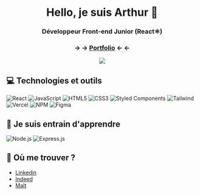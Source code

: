 <h1  align="center">Hello, je suis Arthur 👋</h1>

<h3 align="center">Développeur Front-end Junior (React⚛️)</h3>
<h3 align="center">-> -> <a href='https://arthuroberlin.fr/'>Portfolio</a> <- <-</h3>
<div align="center">
<img src="https://arthuroberlin.fr/github/react.png" />
</div>

## 💻 Technologies et outils

![React](https://img.shields.io/badge/react-%2320232a.svg?style=for-the-badge&logo=react&logoColor=%2361DAFB)
![JavaScript](https://img.shields.io/badge/javascript-%23323330.svg?style=for-the-badge&logo=javascript&logoColor=%23F7DF1E)
![HTML5](https://img.shields.io/badge/html5-%23E34F26.svg?style=for-the-badge&logo=html5&logoColor=white)
![CSS3](https://img.shields.io/badge/css3-%231572B6.svg?style=for-the-badge&logo=css3&logoColor=white)
![Styled Components](https://img.shields.io/badge/styled--components-DB7093?style=for-the-badge&logo=styled-components&logoColor=white)
![Tailwind](https://img.shields.io/badge/Tailwind_CSS-38B2AC?style=for-the-badge&logo=tailwind-css&logoColor=white)
![Vercel](https://img.shields.io/badge/vercel-%23000000.svg?style=for-the-badge&logo=vercel&logoColor=white)
![NPM](https://img.shields.io/badge/NPM-%23000000.svg?style=for-the-badge&logo=npm&logoColor=white)
![Figma](https://img.shields.io/badge/figma-%23F24E1E.svg?style=for-the-badge&logo=figma&logoColor=white)

## 🌱 Je suis entrain d'apprendre

![Node.js](https://img.shields.io/badge/Node.js-43853D?style=for-the-badge&logo=node.js&logoColor=white)
![Express.js](https://img.shields.io/badge/express.js-%23404d59.svg?style=for-the-badge&logo=express&logoColor=%2361DAFB)

## 💬 Où me trouver ?

- <a href="https://www.linkedin.com/">Linkedin</a>
- <a href="https://my.indeed.com/resume/editor?hl=fr_FR&co=FR">Indeed</a>
- <a href="https://www.malt.fr/profile/arthuroberlinmartins">Malt</a>
